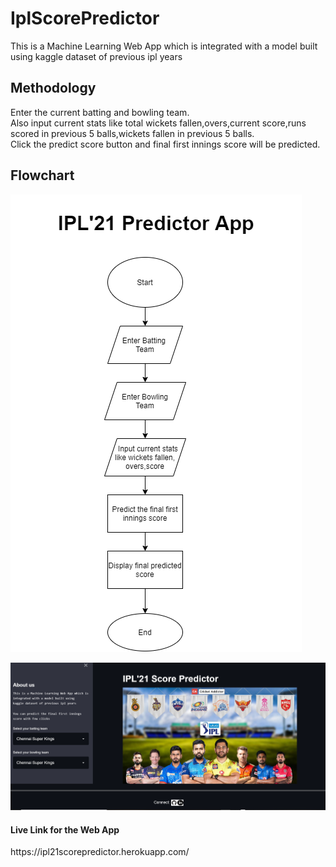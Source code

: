 # IplScorePredictor
This is a Machine Learning Web App which is 
integrated with a model built using 
kaggle dataset of previous ipl years

<h2>Methodology</h2>
Enter the current batting and bowling team. <br />
Also input current stats like total wickets fallen,overs,current score,runs scored in previous 5 balls,wickets fallen in previous 5 balls.<br />
Click the predict score button and final first innings score will be predicted.<br />

<h2>Flowchart</h2>
<img src="./IplAppFlowchart.png"><br />


<img src="./AppInterface.png"><br />


<h4>Live Link for the Web App</h4>
https://ipl21scorepredictor.herokuapp.com/
